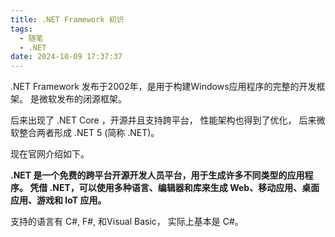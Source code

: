 ```yaml
---
title: .NET Framework 初识
tags:
  - 随笔
  - .NET
date: 2024-10-09 17:37:37
---
```

.NET Framework 发布于2002年，是用于构建Windows应用程序的完整的开发框架。 是微软发布的闭源框架。

后来出现了 .NET Core ，开源并且支持跨平台， 性能架构也得到了优化， 后来微软整合两者形成 .NET 5 (简称 .NET)。


现在官网介绍如下。

**.NET 是一个免费的跨平台开源开发人员平台，用于生成许多不同类型的应用程序。 凭借 .NET，可以使用多种语言、编辑器和库来生成 Web、移动应用、桌面应用、游戏和 IoT 应用。**

支持的语言有 C#, F#, 和Visual Basic， 实际上基本是 C#。 

